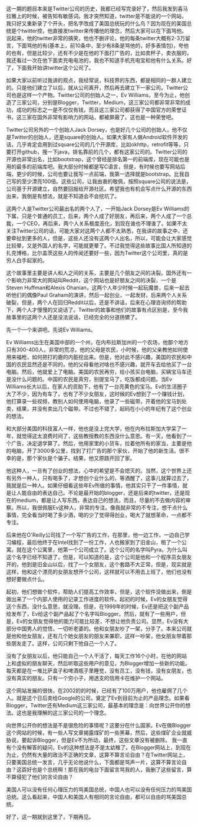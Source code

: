这一期的题目本来是Twitter公司的历史，我都已经写完录好了，然后我发到喜马拉雅上的时候，被告知有敏感词。我才突然知道，twitter是不能说的一个网站，我只好又重新录了个开头，把名字改成了美国总统玩的什么鸟？因为现在的美国总统是个twitter控，他直接发twitter来传播他的理念，然后大家可以在下面骂他。说起来，他的twitter非常的搞笑，他也不删评论，他的每条twitter大概有2-3万留言，下面骂他的有(基本上，前10条中，至少有8条是骂他的，好多表情包)，夸他的也有，但是比较少，还有不少是在他的下面打广告的，比如卖杯子，卖衣服的，我还看过一次在他下面卖充电电池的，我也不知道手机充电宝和他有什么关系。好了，下面我开始讲twitter这个公司了。

如果大家以前听过我讲的观点，我经常说，科技界的东西，都是相同的一群人建立的。只是他们建立了以后，就从公司离开，然后再去建立下一家公司。Twitter公司也是这样一个产物。Twitter公司的创始人之一，Ev Williams，至今为止，他创造了三家公司，分别是Blogger，Twitter，Medium，这三家公司都非常非常的成功，成功的标志之一是不仅仅有钱，而且这三家公司都获得了中国官方的荣誉证书，这三家在国外非常有影响力的网站，都被屏蔽了。这也是一种荣誉吧。

Twitter公司另外的一个创始人Jack Dorsey，也是好几个公司的创始人，他不仅是Twitter的创始人，还是square的创始人。如果大家有人做Android软件开发的话，几乎肯定会用到过square公司的几个开源库，比如okhttp，retrofit等等，只要打开github，搜一下java，排名靠前的几个，都有这家公司的。Twitter公司的开源也非常出名，比如bootstrap，这个曾经是排名第一的前端库，现在可能也是用的最多的前端库吧。我大部分时候都是写C语言，但是，有时候也要写网站后端，更少的时候，公司也要让我写一点前端，我第一选择就是bootstrap。比我自己写的至少漂亮100倍。这些公司，让我由衷的敬佩，按照square公司的说法是，公司基于开源建立，自然要回报给开源社区。希望我也有机会写点什么开源的东西出来，我倒是有想法，就是不知道会不会挖坑了。

这两个人是Twitter公司最出名的两个人了，一开始Jack Dorsey是Ev Williams的下属，只是个普通的员工，后来，两个人成了好朋友，再后来，两个人成了一个总裁，一个CEO，再后来，两个人关系极度恶化，到现在谁也不理谁了。如果不太关注Twitter公司的话，可能大家对这两个人都不太熟悉，在我讲的故事之中，还要牵扯到更多的人，但是，这些人还没有这两个人出名，所以，可能会让大家感觉比较晕，又是外国人的名字，可能就更晕了。不过我觉得这些故事比国人所知道的扎克博格，比尔盖茨这些人的传闻还要好一些，因为Twitter这个公司里，真的是穷人白手起家的。

这个故事里主要是讲人和人之间的关系，主要是几个朋友之间的决裂。国外还有一个影响力非常大的网站叫Reddit，这个网站也是好朋友之间的决裂，一个是Steven Huffman和Alexis Ohanian，这两个人年少时候一起玩魔兽，后来一起去听他们的偶像Paul Graham的演讲，然后一起创业，一起发财，后来两个人关系破裂，但是，两个人在回归Reddit以后，还是不讲话，后来在心理咨询师的帮助下，两个人才慢慢的又说话了。Twitter的故事和他们的故事有点区别是，至今我故事里的这两个人还是没法说话，已经完全的分道扬镳了。 

先一个一个来讲吧。先说Ev Williams。

Ev Williams出生在美国中部的一个州，在内布拉斯加州的一个农场，他那个地方只有300-400人，非常的荒凉，他的父母是农民，小时候，他的父亲教他如何使用来福枪，如何把打的鹿的内脏挖出来。但是，他对此不感兴趣，美国的农民和中国的农民显然还是不同的，他的父母看他对啥也不感兴趣，就开车去给他买了一台电脑。然后，他就爱上了电脑。美国的农民再穷，给小孩买台电脑，买辆宝马车还是没什么问题的。中国的农民是真穷，别提宝马了，吃饭都成问题。当Ev Williams长大以后，在家人的资助下，他有了一台亮黄色的宝马。Ev的生活圈子大了不少，因为有车了，也有了不少女朋友，这时候的Ev想到了一个赚钱计划，他打算录一些视频，教别人如何使用电脑，他录了一些磁带，开着他的宝马到处卖，结果，并没有卖出几个磁带。不过也不错了，起码在小小的年纪有了这个创业的想法。

和大部分美国的科技富人一样，他也是没上完大学，他在内布拉斯加大学呆了一年，就觉得这太浪费时间了，这些教授教的东西没什么意思。有一天，他看到了一个广告，决定退学算了。然后，他用家里的小货车，拉着他所有的家当，主要是他的电脑，开了3000多公里，找到了打广告的那个家伙，开始了他的新生活。很不幸的是，那个家伙是个骗子。结果，他又原路开回了家。

他这种人，一旦有了创业的想法，心中的希望是不会熄灭的。当然，这个世界上还有另外一种人，只有喝多了，才想创个业什么的，等酒醒了，这事儿就算过去了，我就是后一种人。如果仔细看这些年Ev所做的事情，他其实只干了一件事情，就是让人能自由的表达自己。不论是最开始的blogger，还是后来的twitter，还是现在的medium，都是让人写东西，表达自己的想法，而且，尽量的不去做内容的审察。所以，我很佩服Ev这种人，非常的专注。像我就非常的不专注，想干点什么事情，完全看当时喝了多少酒，喝的少了觉得得创业，喝大了就想革命，一点都不专注。

后来他在O'Reilly公司找了一个写广告的工作，在那里，他一边工作，一边自己学习编程，最后他终于在Intel找到了一份工作，人也搬家到了旧金山，租了一个公寓。就在这个公寓里，他第一个公司成立了。这个公司的名字叫Pyra。为什么叫这个名字已经不知道了，但是，可以知道的是，这个公司是他和一个程序员女朋友开的，他到是旧金山以后，找了一个女朋友，这个套路不大正常，但是，现实就是这样，他和这个漂亮的女朋友想开个公司，这样就可以不用去上班了，他们也没有想好要做点什么。

起初，他们想做个软件，帮助人们提高工作效率，但是，这个软件没做出来，倒是做出来了一个内部人使用的记录工作进度的软件。起初的时候，Ev的女朋友觉得这个东西，没什么意思，就没理。但是，在1999年的时候，Ev还是把这个副产品给发布了，Ev给这个副产品起了个名字叫Blogger。然后，就有了一些用户，但是，Ev的女朋友觉得他的能力可能比较差，不想让他负责公司。显然，Ev没有大部分中国男人的觉悟，一切听老婆的。他和女朋友吵了一架，分手了。本来公司就是他和他女朋友，还有几个她女朋友的朋友来兼职，这样一吵架，他女朋友带着那些朋友走了。这样，公司只剩下他自己一个人了。

没有了女朋友以后，他只能自己一个人干活了，每天工作16个小时，在他的网站上和虚拟的朋友聊天，然后听取这些用户的意见，为Blogger增加一些新的功能。每天都是在一堆比萨盒子和啤酒瓶子里睡觉，没有员工，没有钱，没有女朋友，也没有真实的朋友。只有一个穷小子，用透支的信用卡在维护一个网站。

这个网站发展的很快，在2002的的时候，已经有了100万用户，他也雇佣了几个人。就是这个日后卖给Google的公司，奠定了Ev到目前为止的产品理念。如果看Blogger，Twitter还有Medium这三家公司，最基本的理念是：向世界公开你的想法。这也是我理解的这三家公司的一个理念。

向世界公开你的想法是不是很危险的事情呢？这要分在什么国家。Ev在做Blogger这个网站的时候，有一些人写文章揭露煤矿的一些黑幕，然后，这些煤矿企业就威胁说，要起诉Blogger，但是Ev不为所动，最终，这些文章没有被删除。
我一直有个没有解答的疑问，Ev的这种想法是不是太幼稚了。在Blogger网站上，到现在为止，仍然有大量的政治不正确的文章，这算不算言论自由？在Twitter网站上，只要美国总统一发言，几乎无论他说什么，下面都是骂声一片，这算不算言论自由？这孬好也是个总统啊！那在我的电台下面留言骂我的人，我删了这些留言，算不算侵犯了他们的言论自由？

美国人可以没有任何心理压力的骂美国总统，中国人也可以没有任何压力的骂美国总统。这么看起来，中国人和美国人有相同的言论自由，都可以自由的骂美国总统。

好了，这一期就到这里了，下期再见。
